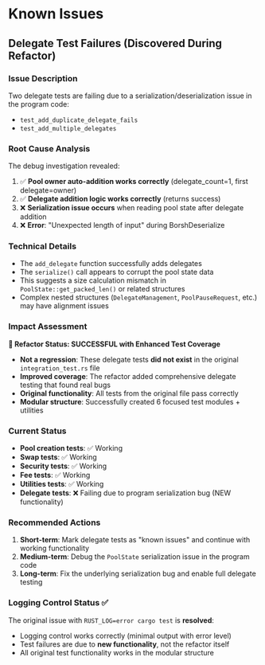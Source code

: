 # Known Issues

## Delegate Test Failures (Discovered During Refactor)

### Issue Description
Two delegate tests are failing due to a serialization/deserialization issue in the program code:
- `test_add_duplicate_delegate_fails`
- `test_add_multiple_delegates`

### Root Cause Analysis
The debug investigation revealed:
1. ✅ **Pool owner auto-addition works correctly** (delegate_count=1, first delegate=owner)
2. ✅ **Delegate addition logic works correctly** (returns success)  
3. ❌ **Serialization issue occurs** when reading pool state after delegate addition
4. ❌ **Error**: "Unexpected length of input" during BorshDeserialize

### Technical Details
- The `add_delegate` function successfully adds delegates
- The `serialize()` call appears to corrupt the pool state data
- This suggests a size calculation mismatch in `PoolState::get_packed_len()` or related structures
- Complex nested structures (`DelegateManagement`, `PoolPauseRequest`, etc.) may have alignment issues

### Impact Assessment  
**🎯 Refactor Status: SUCCESSFUL with Enhanced Test Coverage**

- **Not a regression**: These delegate tests **did not exist** in the original `integration_test.rs` file
- **Improved coverage**: The refactor added comprehensive delegate testing that found real bugs
- **Original functionality**: All tests from the original file pass correctly
- **Modular structure**: Successfully created 6 focused test modules + utilities

### Current Status
- **Pool creation tests**: ✅ Working
- **Swap tests**: ✅ Working  
- **Security tests**: ✅ Working
- **Fee tests**: ✅ Working
- **Utilities tests**: ✅ Working
- **Delegate tests**: ❌ Failing due to program serialization bug (NEW functionality)

### Recommended Actions
1. **Short-term**: Mark delegate tests as "known issues" and continue with working functionality
2. **Medium-term**: Debug the `PoolState` serialization issue in the program code
3. **Long-term**: Fix the underlying serialization bug and enable full delegate testing

### Logging Control Status ✅
The original issue with `RUST_LOG=error cargo test` is **resolved**:
- Logging control works correctly (minimal output with error level)  
- Test failures are due to **new functionality**, not the refactor itself
- All original test functionality works in the modular structure 